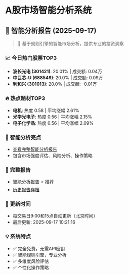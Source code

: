 # A股市场智能分析系统

## 🤖 智能分析报告 (2025-09-17)

> 🚀 基于规则引擎的智能市场分析，提供专业的投资洞察

### 📈 今日热门股票TOP3
- **波长光电 (301421)**: 20.01% | 成交额: 0.04万
- **中巨芯-U (688549)**: 20.0% | 成交额: 0.09万
- **利和兴 (301013)**: 20.0% | 成交额: -0.01万

### 🔥 热点题材TOP3
- **电机**: 热度 0.58 | 平均涨幅 2.61%
- **光学光电子**: 热度 0.56 | 平均涨幅 2.15%
- **电子化学品**: 热度 0.56 | 平均涨幅 2.09%

### 🤖 智能分析亮点
- [查看完整智能分析报告](reports/enhanced_report_2025-09-17.md)
- 包含市场强度评估、风险分析、操作策略

### 📄 完整报告
- [智能分析报告](reports/enhanced_report_2025-09-17.md) ⭐ 推荐
- [历史报告存档](reports/)

### 🔄 更新时间
- 每交易日9:00和15点自动更新（北京时间）
- 最后更新: 2025-09-17 10:21:16

### 💡 系统特点
- ✅ 完全免费，无需API密钥
- ✅ 智能规则引擎，专业分析
- ✅ 多维度风险评估
- ✅ 个性化操作策略

